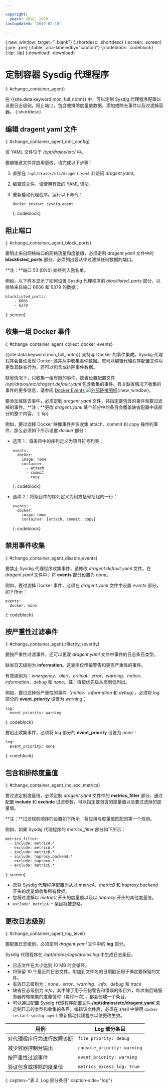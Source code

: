 ```yaml
---

copyright:
  years: 2018, 2019
lastupdated: "2019-02-18"

---
```


{:new_window: target="_blank"}
{:shortdesc: .shortdesc}
{:screen: .screen}
{:pre: .pre}
{:table: .aria-labeledby="caption"}
{:codeblock: .codeblock}
{:tip: .tip}
{:download: .download}

# 定制容器 Sysdig 代理程序
{: #change_container_agent}

在 {{site.data.keyword.mon_full_notm}} 中，可以定制 Sysdig 代理程序配置以设置日志级别，阻止端口，包含或排除度量值数据，添加或除去事件以及过滤掉容器。
{:shortdesc}


## 编辑 dragent yaml 文件
{: #change_container_agent_edit_config}

该 YAML 文件位于 */opt/draios/etc/* 中。

要编辑该文件并应用更改，请完成以下步骤：

1. 直接在 `/opt/draios/etc/dragent.yaml` 处访问 *dragent.yaml*。
2. 编辑该文件。请使用有效的 YAML 语法。
3. 重新启动代理程序。运行以下命令：

    ```
    docker restart sysdig-agent
    ```
    {: codeblock}



## 阻止端口
{: #change_container_agent_block_ports}

要阻止来自网络端口的网络流量和度量值，必须定制 *dragent.yaml* 文件中的 **blacklisted_ports** 部分。必须列出要从中过滤掉任何数据的端口。

**注：**端口 53 (DNS) 始终列入黑名单。 

例如，以下样本显示了如何设置 Sysdig 代理程序的 *blacklisted_ports* 部分，以排除来自端口 6666 和 6379 的数据：

```
blacklisted_ports:
    - 6666
    - 6379
```
{: screen}



## 收集一组 Docker 事件
{: #change_container_agent_collect_docker_events}

{{site.data.keyword.mon_full_notm}} 支持与 Docker 的事件集成。Sysdig 代理程序会自动发现 Docker 源并从中收集事件数据。您可以编辑代理程序配置文件以更改其缺省行为，还可以包含或排除事件数据。 

缺省情况下，只收集一组有限的事件。缺省设置配置文件 */opt/draios/etc/dragent.default.yaml* 包含收集的事件。有关缺省情况下收集的事件的更多信息，请参阅 [Docker Events ![外部链接图标](../../icons/launch-glyph.svg "外部链接图标")](https://sysdigdocs.atlassian.net/wiki/spaces/Platform/pages/234356795/Enable+Disable+Event+Data#Enable/DisableEventData-DockerEvents){:new_window}。

要添加或除去事件，必须定制 *dragent.yaml* 文件，并指定要包含的事件和要过滤掉的事件。**注：**更改 *dragent.yaml* 某个部分中的条目会覆盖缺省配置中该部分的整个内容。
{: tip}

例如，要过滤掉 Docker 映像事件并仅收集 attach、commit 和 copy 操作的事件，那么必须如下所示设置 *docker* 部分：

* 选项 1：将条目中的序列定义为项目符号列表：

    ```
    events:
      docker:
        image: none
        container:
          - attach
          - commit
          - copy
    ```
    {: codeblock}

* 选项 2：将条目中的序列定义为用方括号括起的一行：

    ```
    events:
      docker:
        image: none
        container: [attach, commit, copy]
    ```
    {: codeblock}


## 禁用事件收集
{: #change_container_agent_disable_events}

要禁止 Sysdig 代理程序收集事件，请修改 *dragent.default.yaml* 文件。在 *dragent.yaml* 文件中，将 **events** 部分设置为 *none*。

例如，要过滤掉 Docker 事件，必须在 *dragent.yaml* 文件中设置 *events* 部分，如下所示：

```
events:
  docker: none
```
{: codeblock}



## 按严重性过滤事件
{: #change_container_agent_filterby_severity}

要按严重性过滤事件，还可以更改 *dragent.yaml* 文件中事件的日志条目类型。 

缺省日志级别为 **information**。这表示仅传输警告和更高严重性的事件。

有效级别为：*emergency*、*alert*、*critical*、*error*、*warning*、*notice*、*information*、*debug* 和 *none*。**注**：值按优先级从高到低列出。

例如，要过滤掉低严重性的事件（*notice*、*information* 和 *debug*），必须将 log 部分的 **event_priority** 设置为 *warning*：

```
log:
  event_priority: warning
```
{: codeblock}


要阻止收集事件，必须将 log 部分的 **event_priority** 设置为 *none*：

```
log:
  event_priority: none
```
{: codeblock}




## 包含和排除度量值
{: #change_container_agent_inc_exc_metrics}

要过滤定制度量值，必须定制 *dragent.yaml* 文件中的 **metrics_filter** 部分。通过配置 **include** 和 **exclude** 过滤参数，可以指定要包含的度量值以及要过滤掉的度量值。

**注：**过滤规则顺序的设置如下所示：将应用与度量值匹配的第一个规则。

例如，如果 Sysdig 代理程序的 *metrics_filter* 部分如下所示：

```
metrics_filter:
  - include: metricA.*
  - exclude: metricA.*
  - include: metricB.*
  - include: haproxy.backend.*
  - exclude: haproxy.*
  - exclude: metricC.*
```
{: screen}

* 您将 Sysdig 代理程序配置为从以 *metricA*、*metricB* 和 *haproxy.backend* 开头的度量值收集所有数据。 
* 您将过滤掉以 *metricC* 开头的度量值以及以 *haproxy* 开头的其他度量值。 
* `exclude: metricA.*` 条目将被忽略。


## 更改日志级别
{: #change_container_agent_log_level}

要配置日志级别，必须定制 *dragent.yaml* 文件中的 **log** 部分。 

Sysdig 代理程序在 */opt/draios/logs/draios.log* 中生成日志条目。 
* 日志文件在大小达到 10 MB 时会循环。
* 将保留 10 个最近的日志文件。附加到文件名的日期戳记用于确定要保留的文件。
* 有效日志级别为：*none*、*error*、*warning*、*info*、*debug* 和 *trace*
* 缺省日志级别为 *info*，其中除了用于任何警告和错误的条目外，每次向后端服务器传输聚集的度量值时（每秒一次），都会创建一个条目。
* 可以通过配置 Sysdig 代理程序配置文件 **/opt/draios/etc/dragent.yaml** 来定制日志的类型和收集的条目。编辑该文件后，必须在 shell 中使用 `docker restart sysdig-agent` 重新启动代理程序以使更改生效。

|用例|Log 部分条目|
|-----------------------------------------------|-----------------------------|
|对代理程序行为进行故障诊断|`file_priority: debug`|
|减少容器控制台输出|`console_priority: warning`|
|按严重性过滤事件|`event_priority: warning`|
|验证包含或排除的度量值|`metrics_excess_log: true`|
{: caption="表 2. Log 部分条目" caption-side="top"} 


